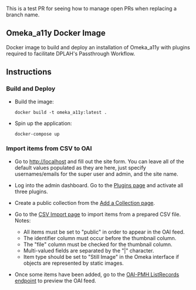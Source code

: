 This is a test PR for seeing how to manage open PRs when replacing a branch name.

## Omeka_a11y Docker Image
Docker image to build and deploy an installation of Omeka_a11y with plugins required to facilitate DPLAH's Passthrough Workflow.

## Instructions

### Build and Deploy
* Build the image:
  ```
  docker build -t omeka_a11y:latest .
  ```
   
* Spin up the application:
  ```
  docker-compose up
  ```

### Import items from CSV to OAI

* Go to [http://localhost](http://localhost) and fill out the site form.   You can leave all of the default values populated as they are here, just specify usernames/emails for the super user and admin, and the site name.

* Log into the admin dashboard.  Go to the [Plugins page](http://localhost/admin/plugins) and activate all three plugins.

* Create a public collection from the [Add a Collection page](http://localhost/admin/collections/add).  

* Go to the [CSV Import page](http://localhost/admin/csv-import) to import items from a prepared CSV file.  
    Notes:
    * All items must be set to "public" in order to appear in the OAI feed.
    * The identifier column must occur before the thumbnail column.
    * The "file" column must be checked for the thumbnail column.
    * Multi-valued fields are separated by the "|" character. 
    * Item type should be set to "Still Image" in the Omeka interface if objects are represented by static images.

* Once some items have been added, go to the [OAI-PMH ListRecords endpoint](http://localhost/oai-pmh-repository/request?verb=ListRecords&metadataPrefix=oai_dc) to preview the OAI feed.
